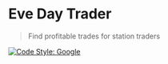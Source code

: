 # Eve Day Trader
> Find profitable trades for station traders

[![Code Style: Google](https://img.shields.io/badge/code%20style-google-blueviolet.svg)](https://github.com/google/gts)

